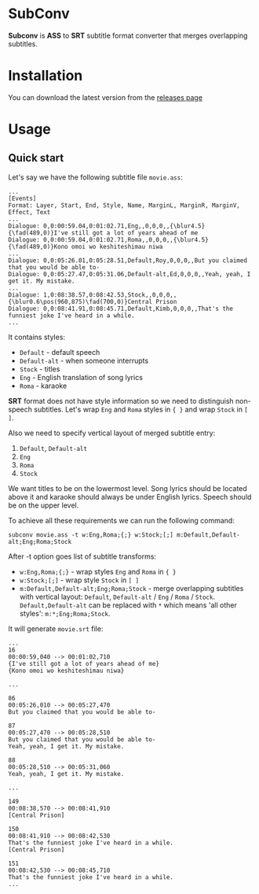 # SubConv
**Subconv** is **ASS** to **SRT** subtitle format converter that merges overlapping subtitles.

# Installation
You can download the latest version from the [releases page](https://github.com/kashelkin/SubConv/releases)
# Usage
## Quick start
Let's say we have the following subtitle file `movie.ass`:
```
...
[Events]
Format: Layer, Start, End, Style, Name, MarginL, MarginR, MarginV, Effect, Text
...
Dialogue: 0,0:00:59.04,0:01:02.71,Eng,,0,0,0,,{\blur4.5}{\fad(489,0)}I've still got a lot of years ahead of me
Dialogue: 0,0:00:59.04,0:01:02.71,Roma,,0,0,0,,{\blur4.5}{\fad(489,0)}Kono omoi wo keshiteshimau niwa
...
Dialogue: 0,0:05:26.01,0:05:28.51,Default,Roy,0,0,0,,But you claimed that you would be able to-
Dialogue: 0,0:05:27.47,0:05:31.06,Default-alt,Ed,0,0,0,,Yeah, yeah, I get it. My mistake.
...
Dialogue: 1,0:08:38.57,0:08:42.53,Stock,,0,0,0,,{\blur0.6\pos(960,875)\fad(700,0)}Central Prison
Dialogue: 0,0:08:41.91,0:08:45.71,Default,Kimb,0,0,0,,That's the funniest joke I've heard in a while.
...
```
It contains styles:
- `Default` - default speech
- `Default-alt` - when someone interrupts
- `Stock` - titles
- `Eng` - English translation of song lyrics
- `Roma` - karaoke

**SRT** format does not have style information so we need to distinguish non-speech subtitles. Let's  wrap `Eng` and `Roma` styles in `{ }` and wrap `Stock` in `[ ]`.

Also we need to specify vertical layout of merged subtitle entry:

1. `Default`, `Default-alt`
2. `Eng`
3. `Roma`
4. `Stock`

We want titles to be on the lowermost level. Song lyrics should be located above it and karaoke should always be under English lyrics.
Speech should be on the upper level.

To achieve all these requirements we can run the following command:
```
subconv movie.ass -t w:Eng,Roma;{;} w:Stock;[;] m:Default,Default-alt;Eng;Roma;Stock
```
After -t option goes list of subtitle transforms:
- `w:Eng,Roma;{;}` - wrap styles `Eng` and `Roma` in `{ }`
- `w:Stock;[;]` - wrap style `Stock` in `[ ]`
- `m:Default,Default-alt;Eng;Roma;Stock` - merge overlapping subtitles with vertical layout: `Default`, `Default-alt` / `Eng` / `Roma` / `Stock`. `Default,Default-alt` can be replaced with `*` which means 'all other styles': `m:*;Eng;Roma;Stock`.

It will generate `movie.srt` file:
```
...
16
00:00:59,040 --> 00:01:02,710
{I've still got a lot of years ahead of me}
{Kono omoi wo keshiteshimau niwa}

...

86
00:05:26,010 --> 00:05:27,470
But you claimed that you would be able to-

87
00:05:27,470 --> 00:05:28,510
But you claimed that you would be able to-
Yeah, yeah, I get it. My mistake.

88
00:05:28,510 --> 00:05:31,060
Yeah, yeah, I get it. My mistake.

...

149
00:08:38,570 --> 00:08:41,910
[Central Prison]

150
00:08:41,910 --> 00:08:42,530
That's the funniest joke I've heard in a while.
[Central Prison]

151
00:08:42,530 --> 00:08:45,710
That's the funniest joke I've heard in a while.
...
```
